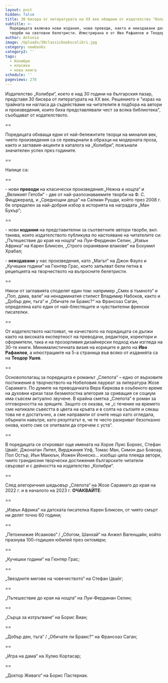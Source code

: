 ```yaml
---
layout: post
hidden: false
title: 30 бисера от литературата на XX век обещани от издателство "Колибри"
subtitle: >-
  Поредицата включва нови издания, нови преводи, както и неиздавани досега важни
  творби на световни белетристи. Илюстрирана е от Иво Рафаилов и Теодор Ушев
author: Antonia
image: /Uploads/30classicbookscolibri.jpg
category: newbooks
category2: ''
tags:
  - Колибри
  - класика
  - нова книга
schedule: ''
pageviews: 278
---
```

Издателство „Колибри“, което е над 30 години на българския пазар, представя 30 бисера от литературата на XX век. Решението е "израз на трайната ни нагласа да съдействаме на читателите в подбора на автори и произведения, които биха представлявали чест за всяка библиотека", съобщават от издателството. 

\==

Поредицата обхваща едни от най-бележитите творци на миналия век, чието произведения са се превърнали в образци на модерната проза, както и заглавия-акценти в каталога на „Колибри“, пожънали значителен успех през годините. 

\==

Налице са:

\==

\- нови **преводи** на класически произведения:„Нежна е нощта“ и „Великият Гетсби“ - две от най-разпознаваемите творби на Ф. С. Фицджералд, и „Среднощни деца“ на Салман Рушди, който през 2008 г. бе определен за най-добрия избор в историята на наградата „Ман Букър“;

\==

\- нови **издания** на представителни за съответните автори творби, вкл. такива, които издателството публикува по настояване на читателите си: „Пътешествие до края на нощта“ на Луи-Фердинан Селин, „Извън Африка“ на Карен Бликсен, „Строго охранявани влакове“ на Бохумил Храбал;

\- **неиздавани** у нас произведения, като „Магът“ на Джон Фаулз и „Кучешки години“ на Гюнтер Грас, които запълват бели петна в рецепцията на творчеството на въпросните белетристи. 

\==

Някои от заглавията споделят един том: например „Смях в тъмното“ и „Поп, дама, вале“ на ненадминатия стилист Владимир Набоков, както и „Добър ден, тъга“ и „Обичате ли Брамс?“ на Франсоаз Саган, определяна като един от най-блестящите и чувствителни френски писателки.

\==

От издателството настояват, че качеството на поредицата се дължи както на високата експертност на преводачи, редактори, коректори и оформители, така и на прозорливия дизайнерски подход към изгледа на 30-те книги. Минималистичната визия на кориците е дело на **Иво Рафаилов**, а илюстрациите на 5-а страница във всяко от изданията са на **Теодор Ушев**.

\==

Основополагащ за поредицата е романът „Слепота“ – едно от върховите постижения в творчеството на Нобеловия лауреат за литература Жозе Сарамаго. По думите на преводачката Вера Киркова в озъбеното време на духовни кризи тази безмилостна алегория за сриващия се социум има съвсем актуално звучене. В крайна сметка „Слепота“ е роман за отговорността на зрящите. Защото се оказва, че „с течение на времето сме натикали съвестта в цвета на кръвта и в солта на сълзите и сякаш това не е достатъчно, а сме направили от очите нещо като огледала, обърнати навътре, като резултатът е, че те често разкриват безотказно онова, което сме се опитвали да отречем с уста“.

\==

В поредицата се открояват още имената на Хорхе Луис Борхес, Стефан Цвайг, Джонатан Лител, Вирджиния Улф, Томас Ман, Симон дьо Бовоар, Пол Остър, Иън Макюън, Йожен Йонеско… изобщо цяла плеяда автори, чиито грандиозни творчески достижения българските читатели свързват и с дейността на издателство „Колибри“.

\==

След алегоричния шедьовър „Слепота“ на Жозе Сарамаго до края на 2022 г. и в началото на 2023 г. **ОЧАКВАЙТЕ**:

\==

„Извън Африка“ на датската писателка Карен Бликсен, от чиято смърт ни делят точно 60 години;

\==

„Петокнижие Исааково“ / „Сбогом, Шанхай“  на Анжел Вагенщайн, който празнува 100-годишен юбилей през октомври;

\==

„Кучешки години“ на Гюнтер Грас;

\==

„Звездните мигове на човечеството“ на Стефан Цвайг;

\==

„Пътешествие до края на нощта“ на Луи-Фердинан Селин;

\==

„Сърца за изтръгване“ на Борис Виан;

\==

„Добър ден, тъга“ / „Обичате ли Брамс?“ на Франсоаз Саган;

\==

„Игра на дама“ на Хулио Кортасар;

\==

„Доктор Живаго“ на  Борис Пастернак.